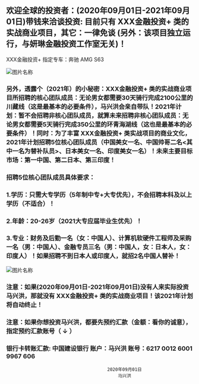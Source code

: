 
 
##   欢迎全球的投资者：(2020年09月01日-2021年09月01日)带钱来洽谈投资: 目前只有   XXX金融投资+   类的实战商业项目，其它：一律免谈 (另外：该项目独立运行，与妍琳金融投资工作室无关)！

XXX金融投资+   指定专车：奔驰 AMG S63 

![图片名称](https://timgsa.baidu.com/timg?image&quality=80&size=b9999_10000&sec=1598689045963&di=f781866b49521abc95e7b0a4e0419aeb&imgtype=0&src=http%3A%2F%2Fn.sinaimg.cn%2Fsinacn17%2F208%2Fw1027h781%2F20180707%2F2857-hexfcvm2762297.jpg)

###  另外，透露个（2021年）的小秘密：XXX金融投资+   类的实战商业项目所招聘的核心团队成员：无论男女都需要30天骑行完成2100公里的川藏线（这是最基本的必要条件），马兴洪会亲自带队！2021年计划：暂不会招聘非核心团队成员，就算未来招聘非核心团队成员：无论男女都需要5天骑行完成350公里的环青海湖线（这也是最基本的必要条件）！同时：为了丰富 XXX金融投资+   类实战项目的商业文化，2021年计划招聘5位核心团队成员（中国美女一名、中国帅哥二名<其中一名为替补队员>、日本美女一名、印度美女一名）！未来主要目标市场：第一中国、第二日本、第三印度！ 

###  招聘5位核心团队成员具体要求： 

###  1.学历：只需大专学历（5年制中专+大专优先），不会招聘本科及以上学历（不适合）！

###  2.年龄：20-26岁（2021大专应届毕业生优先）！

###  3.专业：财务及后勤一名（女：中国人）、计算机软硬件工程师及采购一名（男：中国人）、金融专员三名（男：中国人，女：日本人，女：印度人）！如果招聘不到日本人或印度人，就招2名中国人替补！

 
![图片名称](https://ss1.bdstatic.com/70cFvXSh_Q1YnxGkpoWK1HF6hhy/it/u=3941494213,2613401872&fm=26&gp=0.jpg)

###  注意：如果(2020年09月01日-2021年09月01日)没有人来实际投资马兴洪，那就没有  XXX金融投资+   类的实战商业项目！该2021年计划将自动终止！

###  注意：如果你想投资马兴洪，都要先预约汇款（金额：看你的诚意），指定预约汇款账号（ ↓ ） 


###   银行卡转账汇款: 中国建设银行 账户：马兴洪  账号：6217 0012 6001 9967 606   

 
                                          2020年09月01日
                                              马兴洪


